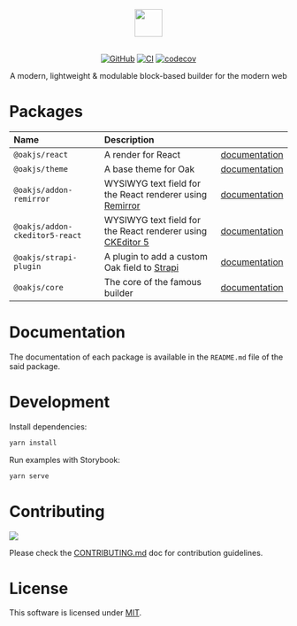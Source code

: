 <div align="center">

<picture>
  <source media="(prefers-color-scheme: dark)" srcset="https://cdn.junipero.design/images/oak-logo-light.svg" />
  <img src="https://cdn.junipero.design/images/oak-logo.svg" height="50" />
</picture>

<br />
<br />

[![GitHub](https://img.shields.io/github/license/p3ol/oak.svg)](https://github.com/p3ol/oak)
[![CI](https://github.com/p3ol/oak/workflows/CI/badge.svg)](https://github.com/p3ol/oak/actions)
[![codecov](https://codecov.io/gh/p3ol/oak/branch/master/graph/badge.svg)](https://codecov.io/gh/p3ol/oak)

<p>A modern, lightweight &amp; modulable block-based builder for the modern web</p>

</div>

# Packages

| Name | Description | |
| :-- | :-- | :-- |
| `@oakjs/react` | A render for React | [documentation](https://github.com/p3ol/oak/blob/master/packages/react) |
| `@oakjs/theme` | A base theme for Oak | [documentation](https://github.com/p3ol/oak/blob/master/packages/theme) |
| `@oakjs/addon-remirror` | WYSIWYG text field for the React renderer using [Remirror](https://remirror.io/) | [documentation](https://github.com/p3ol/oak/blob/master/packages/addon-remirror) |
| `@oakjs/addon-ckeditor5-react` | WYSIWYG text field for the React renderer using [CKEditor 5](https://ckeditor.com/ckeditor-5/) | [documentation](https://github.com/p3ol/oak/blob/master/packages/addon-ckeditor5-react) |
| `@oakjs/strapi-plugin` | A plugin to add a custom Oak field to [Strapi](https://strapi.io/) | [documentation](https://github.com/p3ol/oak/blob/master/packages/strapi-plugin) |
| `@oakjs/core` | The core of the famous builder | [documentation](https://github.com/p3ol/oak/blob/master/packages/core) |

# Documentation

The documentation of each package is available in the `README.md` file of the said package.

# Development

Install dependencies:

```bash
yarn install
```

Run examples with Storybook:

```bash
yarn serve
```

# Contributing

[![](https://contrib.rocks/image?repo=p3ol/oak)](https://github.com/p3ol/oak/graphs/contributors)

Please check the [CONTRIBUTING.md](https://github.com/p3ol/oak/blob/master/CONTRIBUTING.md) doc for contribution guidelines.


# License

This software is licensed under [MIT](https://github.com/p3ol/oak/blob/master/LICENSE).
